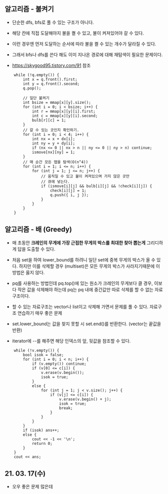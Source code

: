 ## 알고리즘 - 불켜기

 - 단순한 dfs, bfs로 풀 수 있는 구조가 아니다.

 - 해당 칸에 직접 도달해야지 불을 켤 수 있고, 불이 켜져있어야 갈 수 있다.

 - 이런 경우엔 먼저 도달하는 순서에 따라 불을 켤 수 있는 개수가 달라질 수 있다.

 - 그래서 bfs나 dfs를 쓴다 해도 이미 지나온 경로에 대해 재탐색이 필요한 문제이다.

 - https://skygood95.tistory.com/91 참조

```
	while (!q.empty()) {
		int x = q.front().first;
		int y = q.front().second;
		q.pop();

		// 일단 불켜기
		int bsize = mmap[x][y].size();
		for (int i = 0; i < bsize; i++) {
			int r = mmap[x][y][i].first;
			int c = mmap[x][y][i].second;
			bulb[r][c] = 1;
		}
		// 갈 수 있는 곳인지 확인하기.
		for (int i = 0; i < 4; i++) {
			int nx = x + dx[i];
			int ny = y + dy[i];
			if (nx <= 0 || nx > n || ny <= 0 || ny > n) continue;
			ismove[nx][ny] = 1;
		}
		// 매 순간 모든 맵을 탐색(O(n^4))
		for (int i = 1; i <= n; i++) {
			for (int j = 1; j <= n; j++) {
				// 움직일 수 있고 불이 켜져있으며 가지 않은 곳만
				// 큐에 넣는다.
				if (ismove[i][j] && bulb[i][j] && !check[i][j]) {
					check[i][j] = 1;
					q.push({ i, j });
				}
			}
		}
	}
```

## 알고리즘 - 배 (Greedy)

 - 매 초동안 **크레인의 무게에 가장 근접한 무게의 박스를 최대한 찾아 뽑는게** 그리디하게 답을 도출할 수 있다.

 - 처음 set을 하여 lower_bound를 하려니 일단 set에 중복 무게의 박스가 올 수 있다. 하지만 이를 삭제할 경우 (multiset)은 모든 무게의 박스가 사라지기때문에 이 방법은 옳지 않다.

 - pq를 사용하는 방법인데 pq.top()에 있는 원소가 크레인의 무게보다 클 경우, 이보다 작은 값을 삭제해야 하는데 pq는 pq 내에 중간값만 따로 삭제를 할 수 없는 자료구조이다.

 - 할 수 있는 자료구조는 vector나 list이고 삭제해 가면서 문제를 풀 수 있다. 자료구조 연습하기 매우 좋은 문제

 - set.lower_bound는 값을 찾지 못할 시 set.end()를 반환한다. (vector는 끝값을 반환)

 - iterator에 --를 해주면 해당 인덱스의 앞, 뒷값을 참조할 수 있다.

```
	while (!v.empty()) {
		bool isok = false;
		for (int i = 0; i < n; i++) {
			if (v.empty()) continue;
			if (v[0] <= c[i]) {
				v.erase(v.begin());
				isok = true;
			}
			else {
				for (int j = 1; j < v.size(); j++) {
					if (v[j] <= c[i]) {
						v.erase(v.begin() + j);
						isok = true;
						break;
					}
				}
			}
		}
		if (isok) ans++;
		else {
			cout << -1 << '\n';
			return 0;
		}
	}
	cout << ans;
```

## 21. 03. 17(수)

 - 오우 좋은 문제 많은데